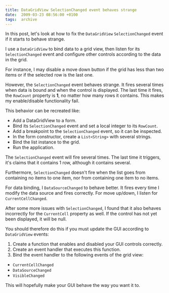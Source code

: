 ```yaml
---
title: DataGridView SelectionChanged event behaves strange
date:  2009-03-23 08:56:00 +0100
tags:  archive
---
```



In this post, let's look at how to fix the `DataGridView` `SelectionChanged` event if it starts to behave strange.

I use a `DataGridView` to bind data to a grid view, then listen for its `SelectionChanged` event and configure other controls according to the data in the grid. 

For instance, I may disable a move down button if the grid has less than two items or if the selected row is the last one.

However, the `SelectionChanged` event behaves strange. It fires several times when data is bound and when the control is displayed. The last time it fires, the `RowCount` property is **1**, no matter how many rows it contains. This makes my enable/disable functionality fail.

This behavior can be recreated like:

* Add a DataGridView to a form.
* Bind its `SelectionChanged` event and set a local integer to its `RowCount`.
* Add a breakpoint to the `SelectionChanged` event, so it can be inspected.
* In the form constructor, create a `List<String>` with several strings.
* Bind the list instance to the grid.
* Run the application.

The `SelectionChanged` event will fire several times. The last time it triggers, it's claims that it contains 1 row, although it contains several.

Furthermore, `SelectionChanged` doesn't fire when the list goes from containing no items to one item, nor from containing one item to no items.

For data binding, I `DataSourceChanged` to behave better. It fires every time I modify the data source and fires correctly. For move up/down, I listen for `CurrentCellChanged`.

After some more issues with `SelectionChanged`, I found that it also behaves incorrectly for the `CurrentCell` property as well. If the control has not yet been displayed, it will be null.

You should therefore do this if you must update the GUI according to `DataGridView` events:

1. Create a function that enables and disabled your GUI controls correctly.
2. Create an event handler that executes this function.
3. Bind the event handler to the following events of the grid view:

* `CurrentCellChanged`
* `DataSourceChanged`
* `VisibleChanged`

This will hopefully make your GUI behave the way you want it to.